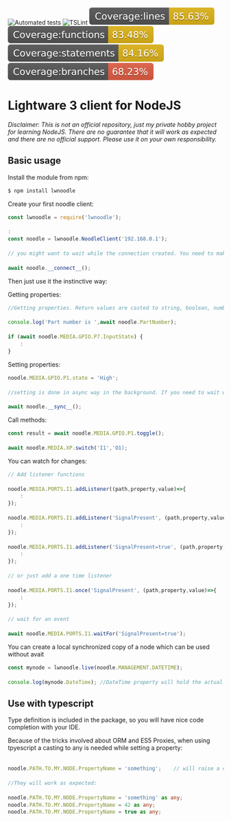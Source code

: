 ![Automated tests](https://github.com/fejesd/lwnoodle/actions/workflows/node.js.yml/badge.svg) 
![TSLint](https://github.com/fejesd/lwnoodle/actions/workflows/lint.js.yml/badge.svg)
![code coverage lines](coverage/badge-lines.svg)
![code coverage functions](coverage/badge-functions.svg)
![code coverage statements](coverage/badge-statements.svg)
![code coverage branches](coverage/badge-branches.svg)


# Lightware 3 client for NodeJS

*Disclaimer: This is not an official repository, just my private hobby project for learning NodeJS. There are no guarantee that it will work as expected and there are no official support. Please use it on your own responsibility.*

## Basic usage

Install the module from npm:

```bash
$ npm install lwnoodle
```

Create your first noodle client:

```javascript
const lwnoodle = require('lwnoodle');

:
const noodle = lwnoodle.NoodleClient('192.168.0.1');  

// you might want to wait while the connection created. You need to make an await:

await noodle.__connect__();
```

Then just use it the instinctive way:

Getting properties:

```javascript
//Getting properties. Return values are casted to string, boolean, number or Array<string>

console.log('Part number is ',await noodle.PartNumber);

if (await noodle.MEDIA.GPIO.P7.InputState) {
    :
}
```

Setting properties:
```javascript
noodle.MEDIA.GPIO.P1.state = 'High';

//setting is done in async way in the background. If you need to wait while it completes, please use:

await noodle.__sync__();
```

Call methods:

```javascript
const result = await noodle.MEDIA.GPIO.P1.toggle();  

await noodle.MEDIA.XP.switch('I1','O1);

```

You can watch for changes:

```javascript
// Add listener functions

noodle.MEDIA.PORTS.I1.addListener((path,property,value)=>{
    :
});

noodle.MEDIA.PORTS.I1.addListener('SignalPresent', (path,property,value)=>{
    :
});

noodle.MEDIA.PORTS.I1.addListener('SignalPresent=true', (path,property,value)=>{
    :
});

// or just add a one time listener

noodle.MEDIA.PORTS.I1.once('SignalPresent', (path,property,value)=>{
    :
});

// wait for an event

await noodle.MEDIA.PORTS.I1.waitFor('SignalPresent=true');

```

You can create a local synchronized copy of a node which can be used without avait

```javascript
const mynode = lwnoodle.live(noodle.MANAGEMENT.DATETIME);

console.log(mynode.DateTime); //DateTime property will hold the actual value, kept updated automatically

```

## Use with typescript

Type definition is included in the package, so you will have nice code completion with your IDE. 

Because of the tricks involved about ORM and ES5 Proxies, when using tpyescript a casting to any is needed while setting a property:

```typescript app.ts

noodle.PATH.TO.MY.NODE.PropertyName = 'something';    // will raise a compilation-time error

//They will work as expected:

noodle.PATH.TO.MY.NODE.PropertyName = 'something' as any;  
noodle.PATH.TO.MY.NODE.PropertyName = 42 as any;
noodle.PATH.TO.MY.NODE.PropertyName = true as any;

```
